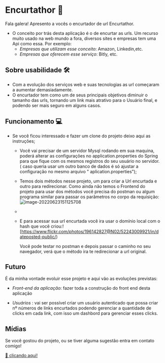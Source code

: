 # Encurtathor :rocket: 

Fala galera! Apresento a vocês o  encurtador de url Encurtathor.

- O conceito por trás desta aplicação é  o de encurtar as urls. Um recurso muito usado na web mundo a fora, diversos sites e empresas tem uma Api como essa. Por exemplo:
  - *Empresas que utilizam esse conceito*: Amazon, Linkedin,etc. 
  - *Empresas que oferecem esse serviço*: Bitly, etc.

## Sobre  usabilidade :hammer_and_wrench:

- Com a evolução dos serviços web e suas tecnologias as url começaram a aumentar demasiadamente.
- O encurtador tem como  um de seus principais objetivos diminuir o tamanho das urls, tornando um link mais atrativo para o Usuário final, e podendo ser mais seguro em alguns casos.  

## Funcionamento :computer:

- Se você ficou interessado e fazer um clone do projeto  deixo aqui as instruções;

  - Você vai precisar de um servidor Mysql rodando em sua maquina, poderá alterar as configurações no application.properties do Spring para que fique com os mesmos registros do seu usuário no servidor. ( caso queria usar um outro banco de dados  é só ajustar a configuração no mesmo arquivo " aplication.properties");

    

  - Temos dois métodos nesse projeto, um para criar a Url encurtada e outro para redirecionar. Como ainda não temos o Frontend do projeto para usar dos métodos você precisa do postman ou algum programa similar para passar os parâmetros no corpo da requisição:![image-20220623151125708](https://www.flickr.com/photos/196142827@N02/52243009236/in/dateposted-public/)

  - 

    

  - E para acessar sua url encurtada você ira usar o domínio local com o hash que você criou:![https://www.flickr.com/photos/196142827@N02/52243009921/in/dateposted-public/)
  
    
    
    Você pode testar no postman e depois passar o caminho no seu navegador, verá que o método ira te redirecionar a url original. 



## Futuro 

É da minha vontade evoluir esse projeto e aqui vão  as evoluções previstas:

- *Front-end da aplicação*: fazer toda a construção do front end desta aplicação 

- *Usuários* : vai ser  possível criar um usuário autenticado que possa criar nº números de links encurtados podendo gerenciar a quantidade de clicks em cada link, com isso um dashbord para gerenciar esses clicks.

  

## Mídias 

Se você gostou do projeto, ou se tiver alguma sugestão entra em contato comigo!

[ :telescope: clicando aqui! ](https://beacons.ai/ciannella) 





